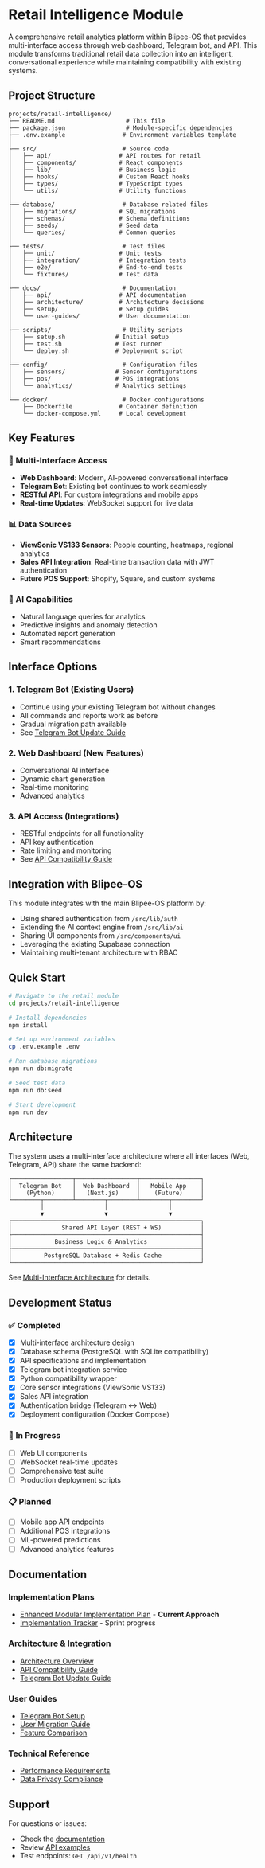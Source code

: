 # Retail Intelligence Module

A comprehensive retail analytics platform within Blipee-OS that provides multi-interface access through web dashboard, Telegram bot, and API. This module transforms traditional retail data collection into an intelligent, conversational experience while maintaining compatibility with existing systems.

## Project Structure

```
projects/retail-intelligence/
├── README.md                    # This file
├── package.json                 # Module-specific dependencies
├── .env.example                # Environment variables template
│
├── src/                        # Source code
│   ├── api/                   # API routes for retail
│   ├── components/            # React components
│   ├── lib/                   # Business logic
│   ├── hooks/                 # Custom React hooks
│   ├── types/                 # TypeScript types
│   └── utils/                 # Utility functions
│
├── database/                   # Database related files
│   ├── migrations/            # SQL migrations
│   ├── schemas/               # Schema definitions
│   ├── seeds/                 # Seed data
│   └── queries/               # Common queries
│
├── tests/                      # Test files
│   ├── unit/                  # Unit tests
│   ├── integration/           # Integration tests
│   ├── e2e/                   # End-to-end tests
│   └── fixtures/              # Test data
│
├── docs/                       # Documentation
│   ├── api/                   # API documentation
│   ├── architecture/          # Architecture decisions
│   ├── setup/                 # Setup guides
│   └── user-guides/           # User documentation
│
├── scripts/                    # Utility scripts
│   ├── setup.sh              # Initial setup
│   ├── test.sh               # Test runner
│   └── deploy.sh             # Deployment script
│
├── config/                     # Configuration files
│   ├── sensors/              # Sensor configurations
│   ├── pos/                  # POS integrations
│   └── analytics/            # Analytics settings
│
└── docker/                     # Docker configurations
    ├── Dockerfile             # Container definition
    └── docker-compose.yml     # Local development

```

## Key Features

### 🎯 Multi-Interface Access
- **Web Dashboard**: Modern, AI-powered conversational interface
- **Telegram Bot**: Existing bot continues to work seamlessly
- **RESTful API**: For custom integrations and mobile apps
- **Real-time Updates**: WebSocket support for live data

### 📊 Data Sources
- **ViewSonic VS133 Sensors**: People counting, heatmaps, regional analytics
- **Sales API Integration**: Real-time transaction data with JWT authentication
- **Future POS Support**: Shopify, Square, and custom systems

### 🤖 AI Capabilities
- Natural language queries for analytics
- Predictive insights and anomaly detection
- Automated report generation
- Smart recommendations

## Interface Options

### 1. Telegram Bot (Existing Users)
- Continue using your existing Telegram bot without changes
- All commands and reports work as before
- Gradual migration path available
- See [Telegram Bot Update Guide](docs/deployment/TELEGRAM_BOT_UPDATE_GUIDE.md)

### 2. Web Dashboard (New Features)
- Conversational AI interface
- Dynamic chart generation
- Real-time monitoring
- Advanced analytics

### 3. API Access (Integrations)
- RESTful endpoints for all functionality
- API key authentication
- Rate limiting and monitoring
- See [API Compatibility Guide](docs/api/API_COMPATIBILITY_GUIDE.md)

## Integration with Blipee-OS

This module integrates with the main Blipee-OS platform by:
- Using shared authentication from `/src/lib/auth`
- Extending the AI context engine from `/src/lib/ai`
- Sharing UI components from `/src/components/ui`
- Leveraging the existing Supabase connection
- Maintaining multi-tenant architecture with RBAC

## Quick Start

```bash
# Navigate to the retail module
cd projects/retail-intelligence

# Install dependencies
npm install

# Set up environment variables
cp .env.example .env

# Run database migrations
npm run db:migrate

# Seed test data
npm run db:seed

# Start development
npm run dev
```

## Architecture

The system uses a multi-interface architecture where all interfaces (Web, Telegram, API) share the same backend:

```
┌─────────────────┬─────────────────┬─────────────────┐
│  Telegram Bot   │  Web Dashboard  │   Mobile App    │
│    (Python)     │   (Next.js)     │    (Future)     │
└────────┬────────┴────────┬────────┴────────┬────────┘
         │                 │                 │
         ▼                 ▼                 ▼
┌─────────────────────────────────────────────────────┐
│              Shared API Layer (REST + WS)           │
├─────────────────────────────────────────────────────┤
│            Business Logic & Analytics               │
├─────────────────────────────────────────────────────┤
│         PostgreSQL Database + Redis Cache           │
└─────────────────────────────────────────────────────┘
```

See [Multi-Interface Architecture](docs/architecture/MULTI_INTERFACE_ARCHITECTURE.md) for details.

## Development Status

### ✅ Completed
- [x] Multi-interface architecture design
- [x] Database schema (PostgreSQL with SQLite compatibility)
- [x] API specifications and implementation
- [x] Telegram bot integration service
- [x] Python compatibility wrapper
- [x] Core sensor integrations (ViewSonic VS133)
- [x] Sales API integration
- [x] Authentication bridge (Telegram ↔ Web)
- [x] Deployment configuration (Docker Compose)

### 🚧 In Progress
- [ ] Web UI components
- [ ] WebSocket real-time updates
- [ ] Comprehensive test suite
- [ ] Production deployment scripts

### 📋 Planned
- [ ] Mobile app API endpoints
- [ ] Additional POS integrations
- [ ] ML-powered predictions
- [ ] Advanced analytics features

## Documentation

### Implementation Plans
- [Enhanced Modular Implementation Plan](docs/reference/ENHANCED_MODULAR_IMPLEMENTATION_PLAN.md) - **Current Approach**
- [Implementation Tracker](docs/reference/IMPLEMENTATION_PLAN_AND_TRACKER_MODULAR.md) - Sprint progress

### Architecture & Integration
- [Architecture Overview](docs/architecture/MULTI_INTERFACE_ARCHITECTURE.md)
- [API Compatibility Guide](docs/api/API_COMPATIBILITY_GUIDE.md)
- [Telegram Bot Update Guide](docs/deployment/TELEGRAM_BOT_UPDATE_GUIDE.md)

### User Guides
- [Telegram Bot Setup](docs/TELEGRAM_BOT_SETUP.md)
- [User Migration Guide](docs/USER_MIGRATION_GUIDE.md)
- [Feature Comparison](docs/FEATURE_COMPARISON.md)

### Technical Reference
- [Performance Requirements](docs/PERFORMANCE_REQUIREMENTS.md)
- [Data Privacy Compliance](docs/DATA_PRIVACY_COMPLIANCE.md)

## Support

For questions or issues:
- Check the [documentation](docs/)
- Review [API examples](docs/api/API_COMPATIBILITY_GUIDE.md)
- Test endpoints: `GET /api/v1/health`